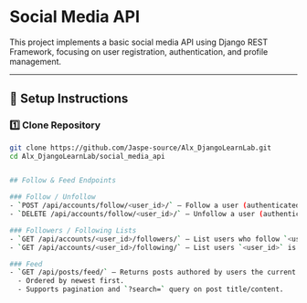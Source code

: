 # Social Media API

This project implements a basic social media API using Django REST Framework, focusing on user registration, authentication, and profile management.

---

## 🚀 Setup Instructions

### 1️⃣ Clone Repository
```bash
git clone https://github.com/Jaspe-source/Alx_DjangoLearnLab.git
cd Alx_DjangoLearnLab/social_media_api


## Follow & Feed Endpoints

### Follow / Unfollow
- `POST /api/accounts/follow/<user_id>/` — Follow a user (authenticated).
- `DELETE /api/accounts/follow/<user_id>/` — Unfollow a user (authenticated).

### Followers / Following Lists
- `GET /api/accounts/<user_id>/followers/` — List users who follow `<user_id>`.
- `GET /api/accounts/<user_id>/following/` — List users `<user_id>` is following.

### Feed
- `GET /api/posts/feed/` — Returns posts authored by users the current (authenticated) user follows.
  - Ordered by newest first.
  - Supports pagination and `?search=` query on post title/content.

